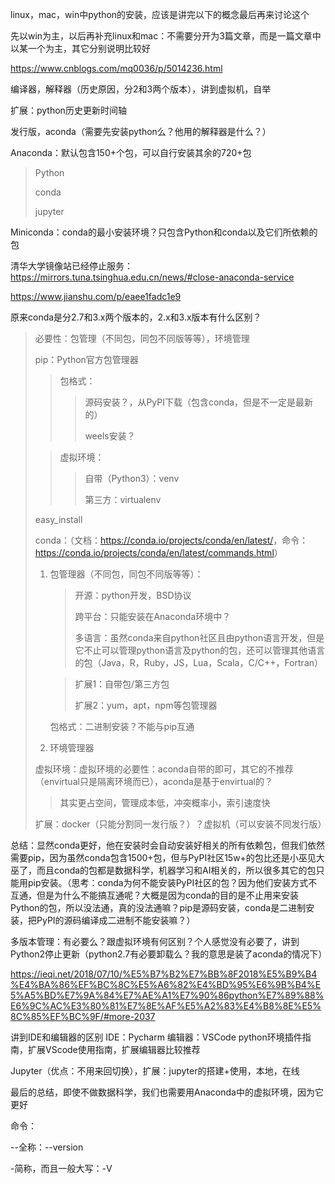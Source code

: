 linux，mac，win中python的安装，应该是讲完以下的概念最后再来讨论这个

先以win为主，以后再补充linux和mac：不需要分开为3篇文章，而是一篇文章中以某一个为主，其它分别说明比较好



https://www.cnblogs.com/mq0036/p/5014236.html

编译器，解释器（历史原因，分2和3两个版本），讲到虚拟机，自举

扩展：python历史更新时间轴





发行版，aconda（需要先安装python么？他用的解释器是什么？）

Anaconda：默认包含150+个包，可以自行安装其余的720+包

> Python
>
> conda
>
> jupyter
>



Miniconda：conda的最小安装环境？只包含Python和conda以及它们所依赖的包



清华大学镜像站已经停止服务：<https://mirrors.tuna.tsinghua.edu.cn/news/#close-anaconda-service>



<https://www.jianshu.com/p/eaee1fadc1e9>

原来conda是分2.7和3.x两个版本的，2.x和3.x版本有什么区别？

> 必要性：包管理（不同包，同包不同版等等），环境管理
>
> pip：Python官方包管理器
>
> > 包格式：
> >
> > > 源码安装？，从PyPI下载（包含conda，但是不一定是最新的）
> > >
> > > weels安装？
>
> > 虚拟环境：
> >
> > > 自带（Python3）：venv
> > >
> > > 第三方：virtualenv
>
> easy_install
>
> conda：（文档：<https://conda.io/projects/conda/en/latest/>，命令：<https://conda.io/projects/conda/en/latest/commands.html>）
>
> 1. 包管理器（不同包，同包不同版等等）：
>
>    > 开源：python开发，BSD协议
>    >
>    > 跨平台：只能安装在Anaconda环境中？
>    >
>    > 多语言：虽然conda来自python社区且由python语言开发，但是它不止可以管理python语言及python的包，还可以管理其他语言的包（Java，R，Ruby，JS，Lua，Scala，C/C++，Fortran）
>
>    > 扩展1：自带包/第三方包
>    >
>    > 扩展2：yum，apt，npm等包管理器
>
>    包格式：二进制安装？不能与pip互通
>
> 2. 环境管理器
>
> 虚拟环境：虚拟环境的必要性：aconda自带的即可，其它的不推荐（envirtual只是隔离环境而已），aconda是基于envirtual的？
>
> > 其实更占空间，管理成本低，冲突概率小，索引速度快
>
> 扩展：docker（只能分割同一发行版？）？虚拟机（可以安装不同发行版）



总结：显然conda更好，他在安装时会自动安装好相关的所有依赖包，但我们依然需要pip，因为虽然conda包含1500+包，但与PyPI社区15w+的包比还是小巫见大巫了，而且conda的包都是数据科学，机器学习和AI相关的，所以很多其它的包只能用pip安装。（思考：conda为何不能安装PyPI社区的包？因为他们安装方式不互通，但是为什么不能搞互通呢？大概是因为conda的目的是不止用来安装Python的包，所以没法通，真的没法通嘛？pip是源码安装，conda是二进制安装，把PyPI的源码编译成二进制不能安装嘛？）



多版本管理：有必要么？跟虚拟环境有何区别？个人感觉没有必要了，讲到Python2停止更新（python2.7有必要卸载么？我的意思是装了aconda的情况下）

https://ieqi.net/2018/07/10/%E5%B7%B2%E7%BB%8F2018%E5%B9%B4%E4%BA%86%EF%BC%8C%E5%A6%82%E4%BD%95%E6%9B%B4%E5%A5%BD%E7%9A%84%E7%AE%A1%E7%90%86python%E7%89%88%E6%9C%AC%E3%80%81%E7%8E%AF%E5%A2%83%E4%B8%8E%E5%8C%85%EF%BC%9F/#more-2037



讲到IDE和编辑器的区别
IDE：Pycharm
编辑器：VSCode python环境插件指南，扩展VScode使用指南，扩展编辑器比较推荐

Jupyter（优点：不用来回切换），扩展：jupyter的搭建+使用，本地，在线





最后的总结，即使不做数据科学，我们也需要用Anaconda中的虚拟环境，因为它更好







命令：

--全称：--version

-简称，而且一般大写：-V